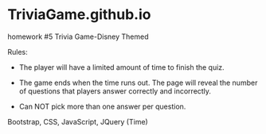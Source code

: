 # TriviaGame.github.io
 homework #5 
 Trivia Game-Disney Themed

Rules:

* The player will have a limited amount of time to finish the quiz. 

* The game ends when the time runs out. The page will reveal the number of questions that players answer correctly and incorrectly.

* Can NOT pick more than one answer per question.



Bootstrap, CSS, JavaScript, JQuery (Time)



